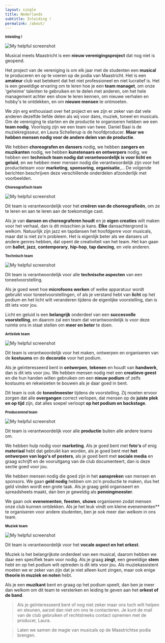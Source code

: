 ```yaml
---
layout: single
title: Nederlands
subtitle: Inleiding !
permalink: /about/
---
```

<small>**Inleiding !**</small>

![My helpful screenshot](/assets/images/broadway.jpg)

Musical meets Maastricht is een **nieuw verenigingsproject** dat nog niet is geopend. 

Het project van de vereniging is om elk jaar met de studenten een **musical** te produceren en op te voeren op de podia van Maastricht. Het is een **amateur** club wat betekent dat het niet professioneel en niet lucratief is. Het is een geweldige ervaring om te leren hoe je een **team managet**, om onze 'geheime' talenten te gebruiken en te delen met anderen, om het hele management achter een show te leren kennen, om nieuwe verhalen en hobby's te ontdekken, en om **nieuwe mensen** te ontmoeten. 

We zijn erg enthousiast over het project en we zijn er zeker van dat vele anderen dezelfde liefde delen als wij voor dans, muziek, toneel en musicals. Om de vereniging te starten en de productie te organiseren hebben we een **team nodig**. Voorlopig zijn we een team van twee. Daniel Baai is de muziekregisseur, en Laura Schellerup is de hoofdproducer. **Maar we hebben mensen nodig voor de andere delen van de productie**. 

We hebben **choreografen en dansers** nodig, we hebben **zangers en muzikanten** nodig, we hebben **kunstenaars en ontwerpers** nodig, we hebben een **technisch team nodig dat verantwoordelijk is voor licht en geluid**, en we hebben meer mensen nodig die verantwoordelijk zijn voor het productieteam voor **marketing**, **sponsoring**, **organisatie**,... De volgende berichten beschrijven deze verschillende onderdelen afzonderlijk met voorbeelden.

<small>**Choreografisch team**</small>

![My helpful screenshot](/assets/images/broadway22.jpeg)

Dit team is verantwoordelijk voor het **creëren van de choreografieën**, om ze te leren en aan te leren aan de toekomstige cast.

Als je van **dansen en choreograferen houdt** en je **eigen creaties** wilt maken voor het verhaal, dan is dit misschien je kans. **Elke** dansachtergrond is welkom. Natuurlijk zijn jazz en tapdansen het hoofdgenre voor musicals, maar dat is niet zo'n probleem. Het is eigenlijk beter als we dansers uit andere genres hebben, dat opent de creativiteit van het team. Het kan gaan om **ballet**, **jazz**, **contemporary**, **hip-hop**, **tap dancing**, en vele anderen. 

<small>**Technisch team**</small>

![My helpful screenshot](/assets/images/broadway23.jpg)

Dit team is verantwoordelijk voor alle **technische aspecten** van een toneelvoorstelling.

Als je goed weet hoe **microfoons werken** of welke apparatuur wordt gebruikt voor toneelvoorstellingen, of als je verstand hebt van **licht** op het podium en het licht wilt veranderen tijdens de eigenlijke voorstelling, dan is dit iets voor jou. 

Licht en geluid is een **belangrijk** onderdeel van een **succesvolle voorstelling**, en daarom zal een team dat verantwoordelijk is voor deze ruimte ons in staat stellen om **meer en beter** te doen.

<small>**Artistiek team**</small>

![My helpful screenshot](/assets/images/broadway25.jpg)

Dit team is verantwoordelijk voor het maken, ontwerpen en organiseren van de **kostuums** en de **decoratie** voor het podium.

Als je geïnteresseerd bent in **ontwerpen**, **tekenen** en houdt van **handwerk**, dan is dit iets voor jou. We hebben mensen nodig met een **creatieve geest** en die hun handen willen gebruiken om een **nieuw podium** of zelfs kostuums en rekwisieten te bouwen als je daar goed in bent. 

Dit team is ook de **toneelmeester** tijdens de voorstelling. Zij moeten ervoor zorgen dat alle **overgangen** correct verlopen, dat mensen op de **juiste plek en op tijd** zijn, dat alles soepel verloopt **op het podium en backstage**.

<small>**Producerend team**</small>

![My helpful screenshot](/assets/images/broadway25.png)

Dit team is verantwoordelijk voor alle **productie** buiten alle andere teams om. 

We hebben hulp nodig voor **marketing**. Als je goed bent met **foto's** of enig **materiaal** hebt dat gebruikt kan worden, als je goed bent met **het ontwerpen van logo's of posters**, als je goed bent met **sociale media** en graag schrijft en de vooruitgang van de club documenteert, dan is deze sectie goed voor jou.

We hebben mensen nodig die goed zijn in het **aanspreken** van mensen en sponsors. We gaan **geld nodig** hebben om zo'n productie te maken, dus het geld vinden wordt een grote taak. Als je graag geld organiseert en spreadsheets maakt, dan ben je geweldig als **penningmeester**. 

We gaan ook **evenementen**, **feesten**, **shows** organiseren zodat mensen onze club kunnen ontdekken. Als je het leuk vindt om kleine evenementen** te organiseren voor andere studenten, ben je ook meer dan welkom in ons team.

<small>**Muziek team**</small>

![My helpful screenshot](/assets/images/broadway11.jpg)

Dit team is verantwoordelijk voor het **vocale aspect en het orkest**.

Muziek is het belangrijkste onderdeel van een musical, daarom hebben we daar een specifiek team voor nodig. Als je graag **zingt**, een geweldige **stem** hebt en op het podium wilt optreden is dit iets voor jou. Als muziekassistent moeten we er zeker van zijn dat je niet alleen kunt zingen, maar ook enige **theorie in muziek en noten** hebt.

Als je een **muzikant** bent en graag op het podium speelt, dan ben je meer dan welkom om dit team te versterken en leiding te geven aan het **orkest of de band**.

>Als je geïnteresseerd bent of nog niet zeker maar ons toch wilt helpen en steunen, aarzel dan niet om ons te contacteren. Je kunt de mail van de club gebruiken of rechtstreeks contact opnemen met de producer, Laura. 

>Laten we samen de magie van musicals op de Maastrichtse podia brengen.

